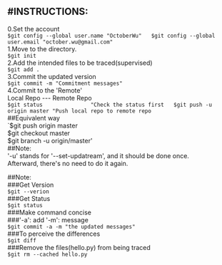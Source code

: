 #INSTRUCTIONS:
-------------------------------------------------------
0.Set the account  
`$git config --global user.name "OctoberWu"  
$git config --global user.email "october.wu@gmail.com"`  
1.Move to the directory.  
`$git init`  
2.Add the intended files to be traced(supervised)  
`$git add .`  
3.Commit the updated version  
`$git commit -m "Commitment messages"`  
4.Commit to the 'Remote'  
Local Repo --- Remote Repo  
`$git status               "Check the status first  
$git push -u origin master "Push local repo to remote repo`  
##Equivalent way  
`$git push origin master  
$git checkout master  
$git branch -u origin/master'  
##Note:  
'-u' stands for '--set-updatream', and it should be done once.  
Afterward, there's no need to do it again.  


##Note:  
###Get Version  
`$git --verion`  
###Get Status  
`$git status`  
###Make command concise  
###'-a': add   '-m': message  
`$git commit -a -m "the updated messages"`  
###To perceive the differences  
`$git diff`  
###Remove the files(hello.py) from being traced  
`$git rm --cached hello.py`  

